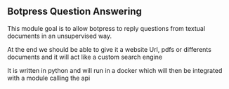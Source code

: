 ## Botpress Question Answering

This module goal is to allow botpress to reply questions from textual documents in an unsupervised way.

At the end we should be able to give it a website Url, pdfs or differents documents and it will act like a custom search engine

It is written in python and will run in a docker which will then be integrated with a module calling the api
